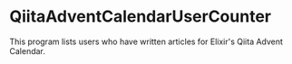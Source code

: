 # QiitaAdventCalendarUserCounter

This program lists users who have written articles for Elixir's Qiita Advent Calendar.
